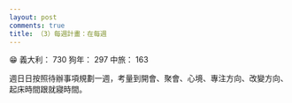 ```yaml
---
layout: post
comments: true
title: （3）每週計畫：在每週
---
```


:grin: 義大利： 730 狗年： 297 中旅： 163


週日日按照待辦事項規劃一週，考量到開會、聚會、心境、專注方向、改變方向、起床時間跟就寢時間。
